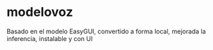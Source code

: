 # modelovoz
Basado en el modelo EasyGUI, convertido a forma local, mejorada la inferencia, instalable y con UI
